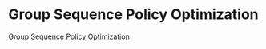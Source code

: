 # Group Sequence Policy Optimization

[Group Sequence Policy Optimization](https://www.arxiv.org/abs/2507.18071)


